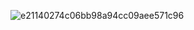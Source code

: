 ![e21140274c06bb98a94cc09aee571c96](https://github.com/user-attachments/assets/d545b9f6-9ad2-4720-b7af-861f0272c7c9)
